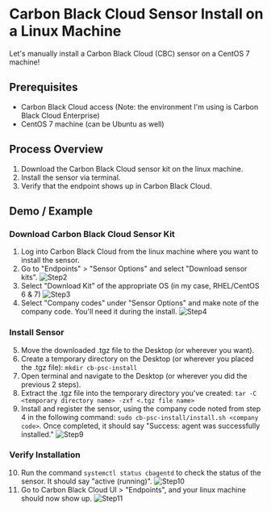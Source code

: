 # Carbon Black Cloud Sensor Install on a Linux Machine


Let's manually install a Carbon Black Cloud (CBC) sensor on a CentOS 7 machine! 

## Prerequisites
* Carbon Black Cloud access (Note: the environment I'm using is Carbon Black Cloud Enterprise)
* CentOS 7 machine (can be Ubuntu as well)


## Process Overview
1. Download the Carbon Black Cloud sensor kit on the linux machine.
2. Install the sensor via terminal.
3. Verify that the endpoint shows up in Carbon Black Cloud.

## Demo / Example

### Download Carbon Black Cloud Sensor Kit
1. Log into Carbon Black Cloud from the linux machine where you want to install the sensor.
2. Go to "Endpoints" > "Sensor Options" and select "Download sensor kits". 
![Step2](step2.PNG)
3. Select "Download Kit" of the appropriate OS (in my case, RHEL/CentOS 6 & 7)
![Step3](step3.PNG)
4. Select "Company codes" under "Sensor Options" and make note of the company code. You'll need it during the install.
![Step4](step4.PNG)

### Install Sensor
5. Move the downloaded .tgz file to the Desktop (or wherever you want). 
6. Create a temporary directory on the Desktop (or wherever you placed the .tgz file): `mkdir cb-psc-install`
7. Open terminal and navigate to the Desktop (or wherever you did the previous 2 steps).
8. Extract the .tgz file into the temporary directory you've created: `tar -C <temporary directory name> -zxf <.tgz file name>`
9. Install and register the sensor, using the company code noted from step 4 in the following command: `sudo cb-psc-install/install.sh <company code>`. Once completed, it should say "Success: agent was successfully installed."
![Step9](step9.PNG)

### Verify Installation
10. Run the command `systemctl status cbagentd`	to check the status of the sensor. It should say "active (running)".
![Step10](step10.PNG)
11. Go to Carbon Black Cloud UI > "Endpoints", and your linux machine should now show up. 
![Step11](step11.PNG)
